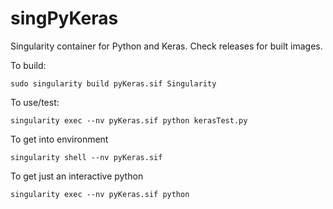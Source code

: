 # singPyKeras
Singularity container for Python and Keras. Check releases for built images.

To build:
```
sudo singularity build pyKeras.sif Singularity
```

To use/test:
```
singularity exec --nv pyKeras.sif python kerasTest.py
```

To get into environment
```
singularity shell --nv pyKeras.sif
```

To get just an interactive python
```
singularity exec --nv pyKeras.sif python
```
